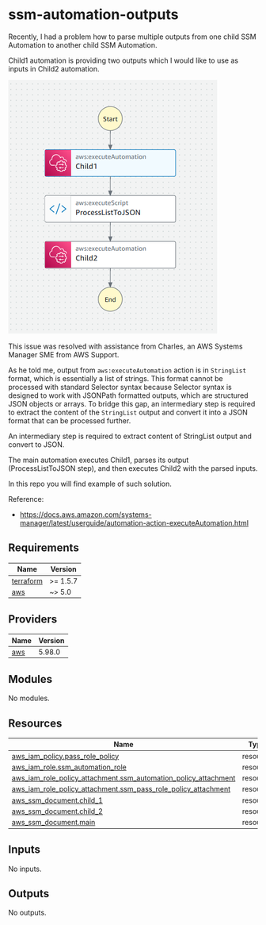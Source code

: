 # ssm-automation-outputs

Recently, I had a problem how to parse multiple outputs from one child SSM Automation to another child SSM Automation.

Child1 automation is providing two outputs which I would like to use as inputs in Child2 automation.

![Diagram](./ssm-document-flow.png)

This issue was resolved with assistance from Charles, an AWS Systems Manager SME from AWS Support.

As he told me, output from `aws:executeAutomation` action is in `StringList` format, which is essentially a list of strings. This format cannot be processed with standard Selector syntax because Selector syntax is designed to work with JSONPath formatted outputs, which are structured JSON objects or arrays. To bridge this gap, an intermediary step is required to extract the content of the `StringList` output and convert it into a JSON format that can be processed further.

An intermediary step is required to extract content of StringList output and convert to JSON.

The main automation executes Child1, parses its output (ProcessListToJSON step), and then executes Child2 with the parsed inputs.

In this repo you will find example of such solution.


Reference:
- https://docs.aws.amazon.com/systems-manager/latest/userguide/automation-action-executeAutomation.html

## Requirements

| Name | Version |
|------|---------|
| <a name="requirement_terraform"></a> [terraform](#requirement\_terraform) | >= 1.5.7 |
| <a name="requirement_aws"></a> [aws](#requirement\_aws) | ~> 5.0 |

## Providers

| Name | Version |
|------|---------|
| <a name="provider_aws"></a> [aws](#provider\_aws) | 5.98.0 |

## Modules

No modules.

## Resources

| Name | Type |
|------|------|
| [aws_iam_policy.pass_role_policy](https://registry.terraform.io/providers/hashicorp/aws/latest/docs/resources/iam_policy) | resource |
| [aws_iam_role.ssm_automation_role](https://registry.terraform.io/providers/hashicorp/aws/latest/docs/resources/iam_role) | resource |
| [aws_iam_role_policy_attachment.ssm_automation_policy_attachment](https://registry.terraform.io/providers/hashicorp/aws/latest/docs/resources/iam_role_policy_attachment) | resource |
| [aws_iam_role_policy_attachment.ssm_pass_role_policy_attachment](https://registry.terraform.io/providers/hashicorp/aws/latest/docs/resources/iam_role_policy_attachment) | resource |
| [aws_ssm_document.child_1](https://registry.terraform.io/providers/hashicorp/aws/latest/docs/resources/ssm_document) | resource |
| [aws_ssm_document.child_2](https://registry.terraform.io/providers/hashicorp/aws/latest/docs/resources/ssm_document) | resource |
| [aws_ssm_document.main](https://registry.terraform.io/providers/hashicorp/aws/latest/docs/resources/ssm_document) | resource |

## Inputs

No inputs.

## Outputs

No outputs.
